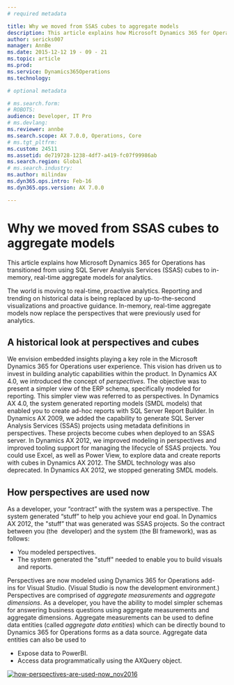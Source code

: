 ```yaml
---
# required metadata

title: Why we moved from SSAS cubes to aggregate models
description: This article explains how Microsoft Dynamics 365 for Operations has transitioned from using SQL Server Analysis Services (SSAS) cubes to in-memory, real-time aggregate models for analytics.
author: sericks007
manager: AnnBe
ms.date: 2015-12-12 19 - 09 - 21
ms.topic: article
ms.prod: 
ms.service: Dynamics365Operations
ms.technology: 

# optional metadata

# ms.search.form: 
# ROBOTS: 
audience: Developer, IT Pro
# ms.devlang: 
ms.reviewer: annbe
ms.search.scope: AX 7.0.0, Operations, Core
# ms.tgt_pltfrm: 
ms.custom: 24511
ms.assetid: de719728-1238-4df7-a419-fc07f99986ab
ms.search.region: Global
# ms.search.industry: 
ms.author: milindav
ms.dyn365.ops.intro: Feb-16
ms.dyn365.ops.version: AX 7.0.0

---
```


# Why we moved from SSAS cubes to aggregate models

This article explains how Microsoft Dynamics 365 for Operations has transitioned from using SQL Server Analysis Services (SSAS) cubes to in-memory, real-time aggregate models for analytics.

The world is moving to real-time, proactive analytics. Reporting and trending on historical data is being replaced by up-to-the-second visualizations and proactive guidance. In-memory, real-time aggregate models now replace the perspectives that were previously used for analytics.

## A historical look at perspectives and cubes
We envision embedded insights playing a key role in the Microsoft Dynamics 365 for Operations user experience. This vision has driven us to invest in building analytic capabilities within the product. In Dynamics AX 4.0, we introduced the concept of *perspectives*. The objective was to present a simpler view of the ERP schema, specifically modeled for reporting. This simpler view was referred to as perspectives. In Dynamics AX 4.0, the system generated reporting models (SMDL models) that enabled you to create ad-hoc reports with SQL Server Report Builder. In Dynamics AX 2009, we added the capability to generate SQL Server Analysis Services (SSAS) projects using metadata definitions in perspectives. These projects become cubes when deployed to an SSAS server. In Dynamics AX 2012, we improved modeling in perspectives and improved tooling support for managing the lifecycle of SSAS projects. You could use Excel, as well as Power View, to explore data and create reports with cubes in Dynamics AX 2012. The SMDL technology was also deprecated. In Dynamics AX 2012, we stopped generating SMDL models.

## How perspectives are used now
As a developer, your “contract” with the system was a perspective. The system generated “stuff” to help you achieve your end goal. In Dynamics AX 2012, the "stuff” that was generated was SSAS projects. So the contract between you (the  developer) and the system (the BI framework), was as follows:

-   You modeled perspectives.
-   The system generated the "stuff" needed to enable you to build visuals and reports.

Perspectives are now modeled using Dynamics 365 for Operations add-ins for Visual Studio. (Visual Studio is now the development environment.) Perspectives are comprised of *aggregate measurements* and *aggregate dimensions*. As a developer, you have the ability to model simpler schemas for answering business questions using aggregate measurements and aggregate dimensions. Aggregate measurements can be used to define data entities (called *aggregate data entities*) which can be directly bound to Dynamics 365 for Operations forms as a data source. Aggregate data entities can also be used to

-   Expose data to PowerBI.
-   Access data programmatically using the AXQuery object.

[![how-perspectives-are-used-now\_nov2016](./media/how-perspectives-are-used-now_nov2016.png)](./media/how-perspectives-are-used-now_nov2016.png)  

